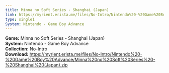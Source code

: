 ```yaml
---
title: Minna no Soft Series - Shanghai (Japan)
link: https://myrient.erista.me/files/No-Intro/Nintendo%20-%20Game%20Boy%20Advance/Minna%20no%20Soft%20Series%20-%20Shanghai%20(Japan).zip
type: single1
System: Nintendo - Game Boy Advance
---
```

<b>Game:</b> Minna no Soft Series - Shanghai (Japan)<br>
<b>System:</b> Nintendo - Game Boy Advance<br>
<b>Collection:</b> No-Intro<br>
<b>Download:</b> https://myrient.erista.me/files/No-Intro/Nintendo%20-%20Game%20Boy%20Advance/Minna%20no%20Soft%20Series%20-%20Shanghai%20(Japan).zip